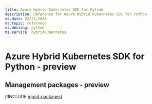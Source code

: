 ```yaml
---
title: Azure Hybrid Kubernetes SDK for Python
description: Reference for Azure Hybrid Kubernetes SDK for Python
ms.date: 02/21/2024
ms.topic: reference
ms.devlang: python
ms.service: hybridkubernetes
---
```

# Azure Hybrid Kubernetes SDK for Python - preview

## Management packages - preview
[!INCLUDE [mgmt-packages](hybrid-kubernetes-mgmt-index.md)]